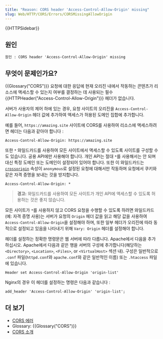 ```yaml
---
title: "Reason: CORS header 'Access-Control-Allow-Origin' missing"
slug: Web/HTTP/CORS/Errors/CORSMissingAllowOrigin
---
```


{{HTTPSidebar}}

## 원인

```plain
원인 : CORS header 'Access-Control-Allow-Origin' missing
```

## 무엇이 문제인가요?

{{Glossary("CORS")}} 요청에 대한 응답에 현재 오리진 내에서 작동하는 콘텐츠가 리소스에 액세스할 수 있는지 여부를 결정하는 데 사용되는 필수 {{HTTPHeader("Access-Control-Allow-Origin")}} 헤더가 없습니다.

서버가 사용자의 제어 하에 있는 경우, 요청 사이트의 오리진을 `Access-Control-Allow-Origin` 헤더 값에 추가하여 액세스가 허용된 도메인 집합에 추가합니다.

예를 들어, `https://amazing.site` 사이트에 CORS를 사용하여 리소스에 액세스하려면 헤더는 다음과 같아야 합니다 :

```http
Access-Control-Allow-Origin: https://amazing.site
```

또한 `*` 와일드카드를 사용하여 모든 사이트에서 액세스할 수 있도록 사이트를 구성할 수도 있습니다. 공용 API에만 사용해야 합니다. 개인 API는 절대 `*`를 사용해서는 안 되며 대신 특정 도메인 또는 도메인이 설정되어 있어야 합니다. 또한 이 와일드카드는 [`crossorigin`](/ko/docs/Web/HTML/Global_attributes#crossorigin) 속성이 `anonymous`로 설정된 요청에 대해서만 작동하며 요청에서 쿠키와 같은 자격 증명을 보내는 것을 방지합니다.

```http
Access-Control-Allow-Origin: *
```

> **경고:** 와일드카드를 사용하여 모든 사이트가 개인 API에 액세스할 수 있도록 허용하는 것은 좋지 않습니다.

모든 사이트가 `*`를 사용하지 않고 CORS 요청을 수행할 수 있도록 하려면
와일드카드(예: 자격 증명 사용)는 서버가 요청의 `Origin` 헤더 값을 읽고 해당 값을 사용하여 `Access-Control-Allow-Origin`을 설정해야 하며, 또한 일부 헤더가 오리진에 따라 동적으로 설정되고 있음을 나타내기 위해 `Vary: Origin` 헤더를 설정해야 합니다.

헤더를 설정하는 정확한 명령문은 웹 서버에 따라 다릅니다. Apache에서 다음을 추가하십시오.
Apache에서 다음과 같은 행을 서버의 구성에 추가합니다(해당하는 `<Directory>`, `<Location>`, `<Files>`, or `<VirtualHost>` 섹션 내). 구성은 일반적으로 `.conf` 파일(`httpd.conf`와 `apache.conf`와 같은 일반적인 이름) 또는 `.htaccess` 파일에 있습니다.

```
Header set Access-Control-Allow-Origin 'origin-list'
```

Nginx의 경우 이 헤더를 설정하는 명령은 다음과 같습니다 :

```
add_header 'Access-Control-Allow-Origin' 'origin-list';
```

## 더 보기

- [CORS 에러](/ko/docs/Web/HTTP/CORS/Errors)
- Glossary: {{Glossary("CORS")}}
- [CORS 소개](/ko/docs/Web/HTTP/CORS)
